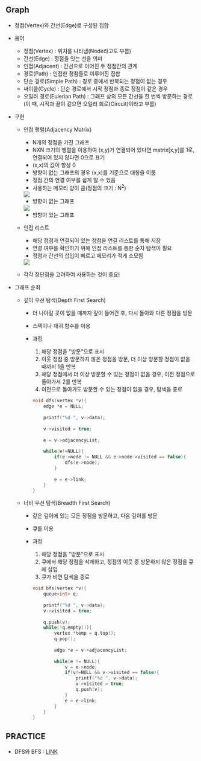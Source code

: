 ## Graph

- 정점(Vertex)와 간선(Edge)로 구성된 집합

- 용어
  - 정점(Vertex) : 위치를 나타냄(Node라고도 부름)
  - 간선(Edge) : 정점을 잇는 선을 의미
  - 인접(Adjacent) : 간선으로 이어진 두 정점간의 관계
  - 경로(Path) : 인접한 정점들로 이루어진 집합
  - 단순 경로(Simple Path) : 경로 중에서 반복되는 정점이 없는 경우
  - 싸이클(Cycle) : 단순 경로에서 시작 정점과 종료 정점이 같은 경우
  - 오일러 경로(Eulerian Path) : 그래프 상의 모든 간선을 한 번씩 방문하는 경로(이 때, 시작과 끝이 같으면 오일러 회로(Circuit)이라고 부름)
  
- 구현

  - 인접 행렬(Adjacency Matrix)

    - N개의 정점을 가진 그래프
    - NXN 크기의 행렬을 이용하여 (x,y)가 연결되어 있다면 matrix[x,y]를 1로, 연결되어 있지 않다면 0으로 표기
    - (x,x)의 값이 항상 0
    - 방향이 없는 그래프의 경우 (x,x)를 기준으로 대칭을 이룸
    - 정점 간의 연결 여부를 쉽게 알 수 있음
    - 사용하는 메모리 양이 큼(정점의 크기 : N<sup>2</sup>)

    <img src="https://user-images.githubusercontent.com/49060014/95818708-74f1f400-0d5f-11eb-918c-20cf4802a56a.png">

    - 방향이 없는 그래프

    <img src="https://user-images.githubusercontent.com/49060014/95818743-84713d00-0d5f-11eb-8922-58cf35f821a4.png">

    - 방향이 있는 그래프

  - 인접 리스트

    - 해당 정점과 연결되어 있는 정점을 연결 리스트를 통해 저장
    - 연결 여부를 확인하기 위해 인접 리스트를 통한 순차 탐색이 필요
    - 정점과 간선의 삽입이 빠르고 메모리가 적게 소모됨

    <img src="https://user-images.githubusercontent.com/49060014/95819199-68ba6680-0d60-11eb-961d-5b09a4dc56ce.png">

  - 각각 장단점을 고려하여 사용하는 것이 중요!

- 그래프 순회

  - 깊이 우선 탐색(Depth First Search)

    - 더 나아갈 곳이 없을 때까지 깊이 들어간 후, 다시 돌아와 다른 정점을 방문

    - 스택이나 재귀 함수를 이용

    - 과정

      1. 해당 정점을 "방문"으로 표시
      2. 이웃 정점 중 방문하지 않은 정점을 방문, 더 이상 방문할 정점이 없을 때까지 1을 반복
      3. 해당 정점에서 더 이상 방문할 수 있는 정점이 없을 경우, 이전 정점으로 돌아가서 2를 반복
      4. 이전으로 돌아가도 방문할 수 있는 정점이 없을 경우, 탐색을 종료

      ```c++
      void dfs(vertex *v){
          edge *e = NULL;
          
          printf("%d ", v->data);
          
          v->visited = true;
          
          e = v->adjacencyList;
          
          while(e!=NULL){
              if(e->node != NULL && e->node->visited == false){
                  dfs(e->node);
              }
              
              e = e->link;
          }
      }
      ```

      

  - 너비 우선 탐색(Breadth First Search)

    - 같은 깊이에 있는 모든 정점을 방문하고, 다음 깊이를 방문
    - 큐를 이용

    - 과정

      1. 해당 정점을 "방문"으로 표시
      2. 큐에서 해당 정점을 삭제하고, 정점의 이웃 중 방문하지 않은 정점을 큐에 삽입
      3. 큐가 비면 탐색을 종료

      ```c++
      void bfs(vertex *v){
          queue<int> q;
          
          printf("%d ", v->data);
          v->visited = true;
          
          q.push(v);
          while(!q.empty()){
              vertex *temp = q.top();
              q.pop();
              
              edge *e = v->adjacencyList;
              
              while(e != NULL){
                  v = e->node;
                  if(v!=NULL && v->visited == false){
                      printf("%d ", v->data);
                      v->visited = true;
                      q.push(v);
                  }
                  e = e->link;
              }
          }
      }
      ```

## PRACTICE

- DFS와 BFS : [LINK](https://www.acmicpc.net/problem/1260)

  